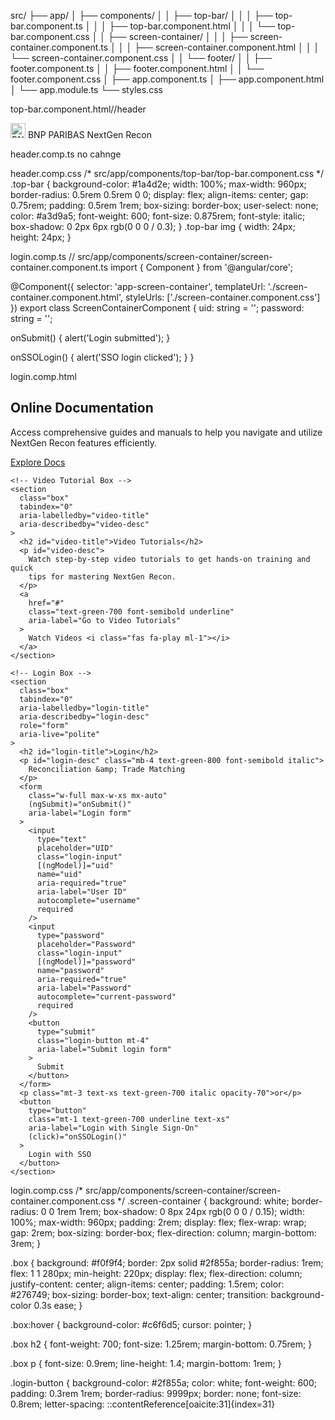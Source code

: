 src/
├── app/
│   ├── components/
│   │   ├── top-bar/
│   │   │   ├── top-bar.component.ts
│   │   │   ├── top-bar.component.html
│   │   │   └── top-bar.component.css
│   │   ├── screen-container/
│   │   │   ├── screen-container.component.ts
│   │   │   ├── screen-container.component.html
│   │   │   └── screen-container.component.css
│   │   └── footer/
│   │       ├── footer.component.ts
│   │       ├── footer.component.html
│   │       └── footer.component.css
│   ├── app.component.ts
│   ├── app.component.html
│   └── app.module.ts
└── styles.css


 top-bar.component.html//header
 <!-- src/app/components/top-bar/top-bar.component.html -->
<div class="top-bar" role="banner" aria-label="Top navigation bar">
  <img
    src="https://storage.googleapis.com/a1aa/image/d09e78b5-18a4-4c00-5079-5569b1fce13e.jpg"
    alt="BNP PARIBAS logo green square with white letters BNP"
    width="24"
    height="24"
    aria-hidden="true"
  />
  <span>BNP PARIBAS</span>
  <span class="italic font-semibold">NextGen Recon</span>
</div>

header.comp.ts no cahnge

header.comp.css
/* src/app/components/top-bar/top-bar.component.css */
.top-bar {
  background-color: #1a4d2e;
  width: 100%;
  max-width: 960px;
  border-radius: 0.5rem 0.5rem 0 0;
  display: flex;
  align-items: center;
  gap: 0.75rem;
  padding: 0.5rem 1rem;
  box-sizing: border-box;
  user-select: none;
  color: #a3d9a5;
  font-weight: 600;
  font-size: 0.875rem;
  font-style: italic;
  box-shadow: 0 2px 6px rgb(0 0 0 / 0.3);
}
.top-bar img {
  width: 24px;
  height: 24px;
}

login.comp.ts
// src/app/components/screen-container/screen-container.component.ts
import { Component } from '@angular/core';

@Component({
  selector: 'app-screen-container',
  templateUrl: './screen-container.component.html',
  styleUrls: ['./screen-container.component.css']
})
export class ScreenContainerComponent {
  uid: string = '';
  password: string = '';

  onSubmit() {
    alert('Login submitted');
  }

  onSSOLogin() {
    alert('SSO login clicked');
  }
}

login.comp.html
<!-- src/app/components/screen-container/screen-container.component.html -->
<div class="screen-container" role="main" aria-label="NextGen Recon main content">
  <div class="boxes-wrapper flex flex-wrap gap-8">
    <!-- Online Documentation Box -->
    <section
      class="box"
      tabindex="0"
      aria-labelledby="doc-title"
      aria-describedby="doc-desc"
    >
      <h2 id="doc-title">Online Documentation</h2>
      <p id="doc-desc">
        Access comprehensive guides and manuals to help you navigate and
        utilize NextGen Recon features efficiently.
      </p>
      <a
        href="#"
        class="text-green-700 font-semibold underline"
        aria-label="Go to Online Documentation"
      >
        Explore Docs <i class="fas fa-arrow-right ml-1"></i>
      </a>
    </section>

    <!-- Video Tutorial Box -->
    <section
      class="box"
      tabindex="0"
      aria-labelledby="video-title"
      aria-describedby="video-desc"
    >
      <h2 id="video-title">Video Tutorials</h2>
      <p id="video-desc">
        Watch step-by-step video tutorials to get hands-on training and quick
        tips for mastering NextGen Recon.
      </p>
      <a
        href="#"
        class="text-green-700 font-semibold underline"
        aria-label="Go to Video Tutorials"
      >
        Watch Videos <i class="fas fa-play ml-1"></i>
      </a>
    </section>

    <!-- Login Box -->
    <section
      class="box"
      tabindex="0"
      aria-labelledby="login-title"
      aria-describedby="login-desc"
      role="form"
      aria-live="polite"
    >
      <h2 id="login-title">Login</h2>
      <p id="login-desc" class="mb-4 text-green-800 font-semibold italic">
        Reconciliation &amp; Trade Matching
      </p>
      <form
        class="w-full max-w-xs mx-auto"
        (ngSubmit)="onSubmit()"
        aria-label="Login form"
      >
        <input
          type="text"
          placeholder="UID"
          class="login-input"
          [(ngModel)]="uid"
          name="uid"
          aria-required="true"
          aria-label="User ID"
          autocomplete="username"
          required
        />
        <input
          type="password"
          placeholder="Password"
          class="login-input"
          [(ngModel)]="password"
          name="password"
          aria-required="true"
          aria-label="Password"
          autocomplete="current-password"
          required
        />
        <button
          type="submit"
          class="login-button mt-4"
          aria-label="Submit login form"
        >
          Submit
        </button>
      </form>
      <p class="mt-3 text-xs text-green-700 italic opacity-70">or</p>
      <button
        type="button"
        class="mt-1 text-green-700 underline text-xs"
        aria-label="Login with Single Sign-On"
        (click)="onSSOLogin()"
      >
        Login with SSO
      </button>
    </section>
  </div>
</div>

login.comp.css
/* src/app/components/screen-container/screen-container.component.css */
.screen-container {
  background: white;
  border-radius: 0 0 1rem 1rem;
  box-shadow: 0 8px 24px rgb(0 0 0 / 0.15);
  width: 100%;
  max-width: 960px;
  padding: 2rem;
  display: flex;
  flex-wrap: wrap;
  gap: 2rem;
  box-sizing: border-box;
  flex-direction: column;
  margin-bottom: 3rem;
}

.box {
  background: #f0f9f4;
  border: 2px solid #2f855a;
  border-radius: 1rem;
  flex: 1 1 280px;
  min-height: 220px;
  display: flex;
  flex-direction: column;
  justify-content: center;
  align-items: center;
  padding: 1.5rem;
  color: #276749;
  box-sizing: border-box;
  text-align: center;
  transition: background-color 0.3s ease;
}

.box:hover {
  background-color: #c6f6d5;
  cursor: pointer;
}

.box h2 {
  font-weight: 700;
  font-size: 1.25rem;
  margin-bottom: 0.75rem;
}

.box p {
  font-size: 0.9rem;
  line-height: 1.4;
  margin-bottom: 1rem;
}

.login-button {
  background-color: #2f855a;
  color: white;
  font-weight: 600;
  padding: 0.3rem 1rem;
  border-radius: 9999px;
  border: none;
  font-size: 0.8rem;
  letter-spacing:
::contentReference[oaicite:31]{index=31}
 

